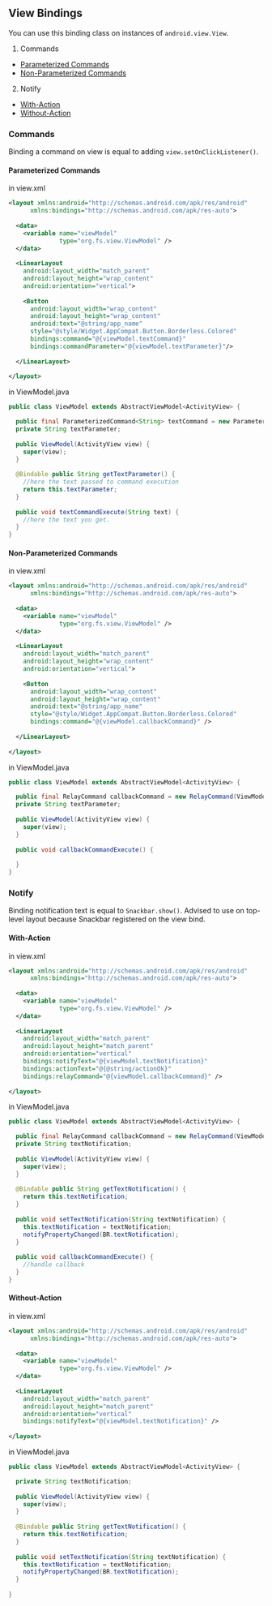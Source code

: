 ## View Bindings ##

You can use this binding class on instances of `android.view.View`.

1. Commands
  * [Parameterized Commands](https://github.com/droideveloper/MVVMAndroid/blob/master/how-to/view-bindings.md#parameterized-commands)
  * [Non-Parameterized Commands](https://github.com/droideveloper/MVVMAndroid/blob/master/how-to/view-bindings.md#non-parameterized-commands)

2. Notify
  * [With-Action](https://github.com/droideveloper/MVVMAndroid/blob/master/how-to/view-bindings.md#with-parameterizedActionType)
  * [Without-Action](https://github.com/droideveloper/MVVMAndroid/blob/master/how-to/view-bindings.md#without-parameterizedActionType)


### Commands ###
Binding a command on view is equal to adding `view.setOnClickListener()`.

#### Parameterized Commands #####

in view.xml

```xml
<layout xmlns:android="http://schemas.android.com/apk/res/android"
      xmlns:bindings="http://schemas.android.com/apk/res-auto">
      
  <data>
    <variable name="viewModel" 
              type="org.fs.view.ViewModel" />
  </data>
  
  <LinearLayout
    android:layout_width="match_parent"
    android:layout_height="wrap_content"
    android:orientation="vertical">
  
    <Button
      android:layout_width="wrap_content"
      android:layout_height="wrap_content"
      android:text="@string/app_name"
      style="@style/Widget.AppCompat.Button.Borderless.Colored" 
      bindings:command="@{viewModel.textCommand}" 
      bindings:commandParameter="@{viewModel.textParameter}"/>
      
  </LinearLayout>
      
</layout>        
```

in ViewModel.java

```java
public class ViewModel extends AbstractViewModel<ActivityView> {

  public final ParameterizedCommand<String> textCommand = new ParameterizedCommand<>(ViewModel.this::textCommandExecute);
  private String textParameter;
  
  public ViewModel(ActivityView view) {
    super(view);
  }
  
  @Bindable public String getTextParameter() {
    //here the text passed to command execution
    return this.textParameter;
  }
  
  public void textCommandExecute(String text) {
    //here the text you get.
  }
}
```

#### Non-Parameterized Commands ####

in view.xml

```xml
<layout xmlns:android="http://schemas.android.com/apk/res/android"
      xmlns:bindings="http://schemas.android.com/apk/res-auto">
      
  <data>
    <variable name="viewModel" 
              type="org.fs.view.ViewModel" />
  </data>
  
  <LinearLayout
    android:layout_width="match_parent"
    android:layout_height="wrap_content"
    android:orientation="vertical">
  
    <Button
      android:layout_width="wrap_content"
      android:layout_height="wrap_content"
      android:text="@string/app_name"
      style="@style/Widget.AppCompat.Button.Borderless.Colored" 
      bindings:command="@{viewModel.callbackCommand}" />
      
  </LinearLayout>
      
</layout>        
```

in ViewModel.java

```java
public class ViewModel extends AbstractViewModel<ActivityView> {

  public final RelayCommand callbackCommand = new RelayCommand(ViewModel.this::callbackCommandExecute);
  private String textParameter;
  
  public ViewModel(ActivityView view) {
    super(view);
  }
  
  public void callbackCommandExecute() {
    
  }
}
```

### Notify ###
Binding notification text is equal to `Snackbar.show()`. 
Advised to use on top-level layout because Snackbar registered on the view bind.

#### With-Action ####

in view.xml

```xml
<layout xmlns:android="http://schemas.android.com/apk/res/android"
      xmlns:bindings="http://schemas.android.com/apk/res-auto">
     
  <data>
    <variable name="viewModel" 
              type="org.fs.view.ViewModel" />
  </data>
  
  <LinearLayout
    android:layout_width="match_parent"
    android:layout_height="match_parent"
    android:orientation="vertical" 
    bindings:notifyText="@{viewModel.textNotification}"
    bindings:actionText="@{@string/actionOk}"
    bindings:relayCommand="@{viewModel.callbackCommand}" />
      
</layout>        
```

in ViewModel.java

```java
public class ViewModel extends AbstractViewModel<ActivityView> {

  public final RelayCommand callbackCommand = new RelayCommand(ViewModel.this::callbackCommandExecute);
  private String textNotification;
  
  public ViewModel(ActivityView view) {
    super(view);
  }
  
  @Bindable public String getTextNotification() {
    return this.textNotification;
  }
  
  public void setTextNotification(String textNotification) {
    this.textNotification = textNotification;
    notifyPropertyChanged(BR.textNotification);
  }
  
  public void callbackCommandExecute() {
    //handle callback
  }
}
```

#### Without-Action ####

in view.xml

```xml
<layout xmlns:android="http://schemas.android.com/apk/res/android"
      xmlns:bindings="http://schemas.android.com/apk/res-auto">
      
  <data>
    <variable name="viewModel" 
              type="org.fs.view.ViewModel" />
  </data>
  
  <LinearLayout
    android:layout_width="match_parent"
    android:layout_height="match_parent"
    android:orientation="vertical" 
    bindings:notifyText="@{viewModel.textNotification}" />
      
</layout>        
```

in ViewModel.java

```java
public class ViewModel extends AbstractViewModel<ActivityView> {

  private String textNotification;
  
  public ViewModel(ActivityView view) {
    super(view);
  }
  
  @Bindable public String getTextNotification() {
    return this.textNotification;
  }
  
  public void setTextNotification(String textNotification) {
    this.textNotification = textNotification;
    notifyPropertyChanged(BR.textNotification);
  }
 
}
```